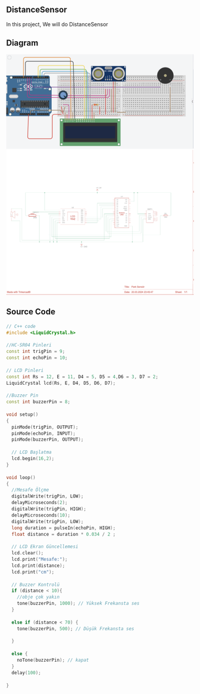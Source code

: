 ## DistanceSensor

In this project, We will do DistanceSensor


## Diagram

<img src="/DistanceSensor/e1.png" alt="diagram">
<img src="/DistanceSensor/e2.png" alt="diagram">



## Source Code

```c++
// C++ code
#include <LiquidCrystal.h>

//HC-SR04 Pinleri
const int trigPin = 9;
const int echoPin = 10;

// LCD Pinleri
const int Rs = 12, E = 11, D4 = 5, D5 = 4,D6 = 3, D7 = 2;
LiquidCrystal lcd(Rs, E, D4, D5, D6, D7);

//Buzzer Pin
const int buzzerPin = 8;
  
void setup()
{
  pinMode(trigPin, OUTPUT);
  pinMode(echoPin, INPUT);
  pinMode(buzzerPin, OUTPUT);
  
  // LCD Başlatma
  lcd.begin(16,2);
}

void loop()
{
  //Mesafe Ölçme
  digitalWrite(trigPin, LOW);
  delayMicroseconds(2);
  digitalWrite(trigPin, HIGH);
  delayMicroseconds(10);
  digitalWrite(trigPin, LOW); 
  long duration = pulseIn(echoPin, HIGH);
  float distance = duration * 0.034 / 2 ; 
  
  // LCD Ekran Güncellemesi
  lcd.clear();
  lcd.print("Mesafe:");
  lcd.print(distance);
  lcd.print("cm");
  
  // Buzzer Kontrolü
  if (distance < 10){
  	//obje çok yakın
    tone(buzzerPin, 1000); // Yüksek Frekansta ses 
  }
  
  else if (distance < 70) {
    tone(buzzerPin, 500); // Düşük Frekansta ses 

  }
  
  else {
  	noTone(buzzerPin); // kapat
  }
  delay(100);

}
```
